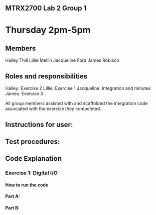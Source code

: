 ## MTRX2700 Lab 2 Group 1
# Thursday 2pm-5pm

## Members
Hailey Thill 
Lillie Mellin
Jacqueline Ford
James Robison

## Roles and responsibilities
Hailey: Exercise 2
Lillie: Exercise 1
Jacqueline: Integration and minutes
James: Exercise 3

All group members assisted with and scaffolded the integration code associated with the exercise they compeleted. 

## Instructions for user:

## Test procedures:


## Code Explanation
### Exercise 1: Digital I/O  

#### 	How to run the code 

#### 	Part A:

#### 	Part B:

